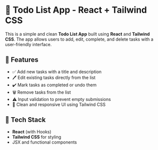 # 📝 Todo List App - React + Tailwind CSS

This is a simple and clean **Todo List App** built using **React** and **Tailwind CSS**. The app allows users to add, edit, complete, and delete tasks with a user-friendly interface.

## 🚀 Features

- ✅ Add new tasks with a title and description
- 🖊 Edit existing tasks directly from the list
- ✔️ Mark tasks as completed or undo them
- 🗑 Remove tasks from the list
- ⚠️ Input validation to prevent empty submissions
- 🎨 Clean and responsive UI using Tailwind CSS
  

## 🔧 Tech Stack

- **React** (with Hooks)
- **Tailwind CSS** for styling
- JSX and functional components

